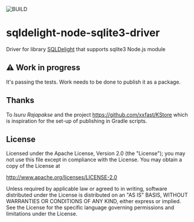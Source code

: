 ![BUILD](https://github.com/wojta/sqldelight-node-sqlite3-driver/actions/workflows/build.yml/badge.svg)

# sqldelight-node-sqlite3-driver 
Driver for library [SQLDelight](https://github.com/cashapp/sqldelight) that supports sqlite3 Node.js module

## ⚠️ Work in progress
It's passing the tests. Work needs to be done to publish it as a package.

## Thanks
To _Isuru Rajapakse_ and the project https://github.com/xxfast/KStore which is inspiration for the set-up of publishing in Gradle scripts. 

## License
Licensed under the Apache License, Version 2.0 (the "License");
you may not use this file except in compliance with the License.
You may obtain a copy of the License at

http://www.apache.org/licenses/LICENSE-2.0

Unless required by applicable law or agreed to in writing, software
distributed under the License is distributed on an "AS IS" BASIS,
WITHOUT WARRANTIES OR CONDITIONS OF ANY KIND, either express or implied.
See the License for the specific language governing permissions and
limitations under the License.
